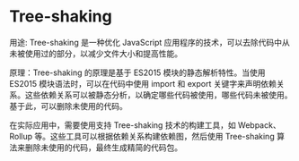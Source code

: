 # Tree-shaking
用途: Tree-shaking 是一种优化 JavaScript 应用程序的技术，可以去除代码中从未被使用过的部分，以减少文件大小和提高性能。

原理：Tree-shaking 的原理是基于 ES2015 模块的静态解析特性。当使用 ES2015 模块语法时，可以在代码中使用 import 和 export 关键字来声明依赖关系。这些依赖关系可以被静态分析，以确定哪些代码被使用，哪些代码未被使用。基于此，可以删除未使用的代码。

在实际应用中，需要使用支持 Tree-shaking 技术的构建工具，如 Webpack、Rollup 等。这些工具可以根据依赖关系构建依赖图，然后使用 Tree-shaking 算法来删除未使用的代码，最终生成精简的代码包。